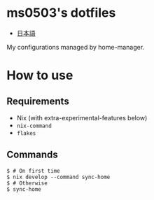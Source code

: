 # ms0503's dotfiles

- [日本語](README.ja.md)

My configurations managed by home-manager.

# How to use

## Requirements

- Nix (with extra-experimental-features below)
- `nix-command`
- `flakes`

## Commands

```shell
$ # On first time
$ nix develop --command sync-home
$ # Otherwise
$ sync-home
```
